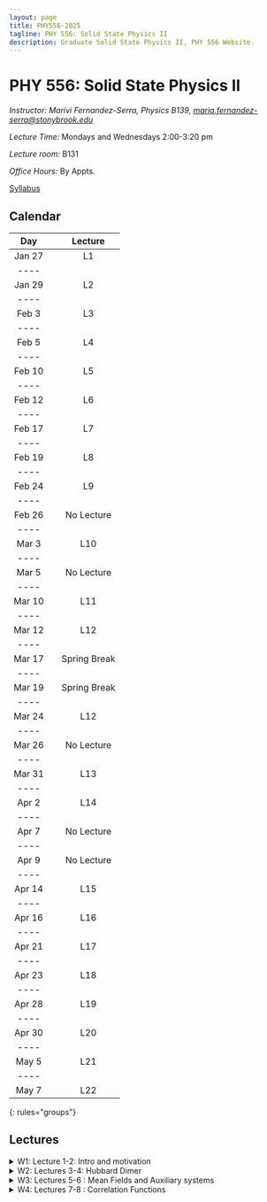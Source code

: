 ```yaml
---
layout: page
title: PHY556-2025
tagline: PHY 556: Solid State Physics II
description: Graduate Solid State Physics II, PHY 556 Website.
---
```


# PHY 556: Solid State Physics II

*Instructor: Marivi Fernandez-Serra, Physics B139, maria.fernandez-serra@stonybrook.edu*  

*Lecture Time:* Mondays and Wednesdays 2:00-3:20 pm

*Lecture room:* B131

*Office Hours:* By Appts.

[Syllabus](pages/syllabus.html)

## Calendar

|Day | |Lecture |
|:----------:|--|:---------------:|
| Jan 27 || L1|
|----
| Jan 29 || L2 |
|----
| Feb 3  || L3 |
|----
| Feb 5 || L4 |
|----
| Feb 10 ||  L5 |
|----
| Feb 12 ||  L6 |
|----
| Feb 17 ||  L7 |
|----
| Feb 19 ||  L8 |
|----
| Feb 24 ||  L9 |
|----
| Feb 26 ||  No Lecture |
|----
| Mar 3 ||  L10 |
|----
| Mar 5 ||  No Lecture |
|----
| Mar 10 ||  L11 |
|----
| Mar 12 ||  L12 |
|----
| Mar 17 ||  Spring Break |
|----
| Mar 19 ||  Spring Break |
|----
| Mar 24 ||  L12 |
|----
| Mar 26 ||  No Lecture |
|----
| Mar 31 ||  L13 |
|----
| Apr 2 ||  L14 |
|----
| Apr 7 ||  No Lecture |
|----
| Apr 9 ||  No Lecture |
|----
| Apr 14 ||  L15 |
|----
| Apr 16 ||  L16 |
|----
| Apr 21 ||  L17 |
|----
| Apr 23 ||  L18 |
|----
| Apr 28 | | L19 |
|----
| Apr 30 ||  L20 |
|----
| May 5 ||  L21 |
|----
| May 7 ||  L22 |
{: rules="groups"}


## Lectures

<details>
  <summary>W1: Lecture 1-2: Intro and motivation</summary>

<ul>
  <li> <a href="./pages/Lectures/L1.pdf" target="_blank" rel="noopener noreferrer">Lecture 1 notes</a>  </li>
  
   <li> Readings: </li>
  <ul>
  <li> Interacting electrons Chapters 1-3 </li>
    </ul>  

  
  </ul>
</details>

<details>
  <summary>W2: Lectures 3-4: Hubbard Dimer </summary>

<ul>
  <li> <a href="./pages/Lectures/HubbardDimer.pdf" target="_blank" rel="noopener noreferrer">Lecture 3-4 notes</a>  </li>
  
  <li> Readings: </li>
  <ul>
  <li> <a href="./pages/Lectures/FalicovHarris.pdf" target="_blank" rel="noopener noreferrer">Falicov Harris 1969 Paper</a> </li>
    </ul>  
  </ul>
</details>

<details>
  <summary>W3: Lectures 5-6 : Mean Fields and Auxiliary systems </summary>

<ul>
  <li> <a href="./pages/Lectures/L3_I.pdf" target="_blank" rel="noopener noreferrer">Lecture 5 notes</a>  </li>
  
  <li> <a href="./pages/Lectures/L3Slides.pdf" target="_blank" rel="noopener noreferrer">Lecture 5 slides</a>  </li>
  
  <li> <a href="./pages/Lectures/appendix1-5.pdf" target="_blank" rel="noopener noreferrer">Lecture 5 extra</a>  </li>
  
  <li> <a href="./pages/Lectures/L3_II.pdf" target="_blank" rel="noopener noreferrer">Lecture 6 notes</a>  </li>
  
  <li> <a href="./pages/Lectures/L3_IISlides.pdf" target="_blank" rel="noopener noreferrer">Lecture 6 slides</a>  </li>


  <li> Readings: </li>
  <ul>
  <li>Interacting Electrons Chapter 4</li>
    </ul>  
  </ul>
</details>

<details>
  <summary>W4: Lectures 7-8 : Correlation Functions </summary>

<ul>
  <li> <a href="./pages/Lectures/L4Notes_I.pdf" target="_blank" rel="noopener noreferrer">Lecture 7 notes</a>  </li>
  
  <li> <a href="./pages/Lectures/L4_ISlides.pdf" target="_blank" rel="noopener noreferrer">Lecture 7 slides</a>  </li>
  
  <li> <a href="./pages/Lectures/L4_IINotes.pdf" target="_blank" rel="noopener noreferrer">Lecture 7 notes</a>  </li>
  
  <li> <a href="./pages/Lectures/L4_IISlides.pdf" target="_blank" rel="noopener noreferrer">Lecture 7 slides</a>  </li>

  
  <li> Readings: </li>
  <ul>
  <li>Interacting Electrons Chapter 5</li>
    </ul>  
  </ul>
</details>
